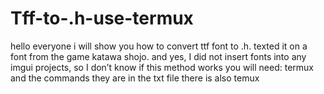 # Tff-to-.h-use-termux
hello everyone i will show you how to convert ttf font to .h. texted it on a font from the game katawa shojo. and yes, I did not insert fonts into any imgui projects, so I don’t know if this method works   you will need: termux and the commands they are in the txt file there is also temux
